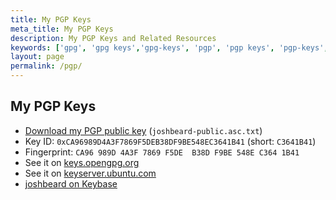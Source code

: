 ```yaml
---
title: My PGP Keys
meta_title: My PGP Keys
description: My PGP Keys and Related Resources
keywords: ['gpg', 'gpg keys','gpg-keys', 'pgp', 'pgp keys', 'pgp-keys', 'josh beard pgp', 'josh beard gpg', 'joshbeard pubkey']
layout: page
permalink: /pgp/
---
```

## My PGP Keys

* [Download my PGP public key](/files/joshbeard-public.asc.txt) (`joshbeard-public.asc.txt`)
* Key ID: `0xCA96989D4A3F7869F5DEB38DF9BE548EC3641B41` (short: `C3641B41`)
* Fingerprint: `CA96 989D 4A3F 7869 F5DE  B38D F9BE 548E C364 1B41`
* See it on [keys.opengpg.org](https://keys.openpgp.org/search?q=0xCA96989D4A3F7869F5DEB38DF9BE548EC3641B41)
* See it on [keyserver.ubuntu.com](https://keyserver.ubuntu.com/pks/lookup?search=0xCA96989D4A3F7869F5DEB38DF9BE548EC3641B41&fingerprint=on&op=index)
* [joshbeard on Keybase](https://keybase.io/joshbeard)

